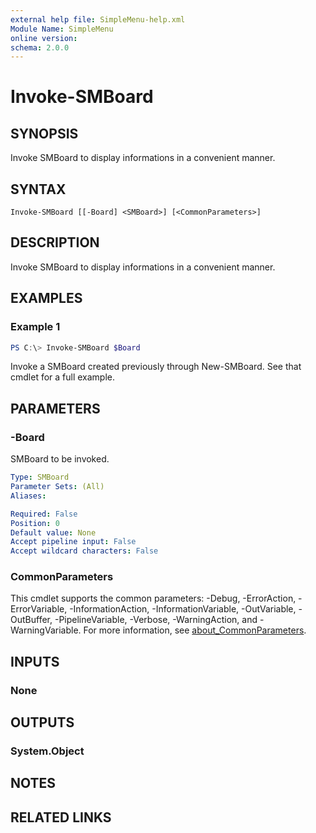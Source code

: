 ```yaml
---
external help file: SimpleMenu-help.xml
Module Name: SimpleMenu
online version:
schema: 2.0.0
---
```


# Invoke-SMBoard

## SYNOPSIS
Invoke SMBoard to display informations in a convenient manner.

## SYNTAX

```
Invoke-SMBoard [[-Board] <SMBoard>] [<CommonParameters>]
```

## DESCRIPTION
Invoke SMBoard to display informations in a convenient manner.

## EXAMPLES

### Example 1
```powershell
PS C:\> Invoke-SMBoard $Board
```

Invoke a SMBoard created previously through New-SMBoard. See that cmdlet for a full example.

## PARAMETERS

### -Board
SMBoard to be invoked.

```yaml
Type: SMBoard
Parameter Sets: (All)
Aliases:

Required: False
Position: 0
Default value: None
Accept pipeline input: False
Accept wildcard characters: False
```

### CommonParameters
This cmdlet supports the common parameters: -Debug, -ErrorAction, -ErrorVariable, -InformationAction, -InformationVariable, -OutVariable, -OutBuffer, -PipelineVariable, -Verbose, -WarningAction, and -WarningVariable. For more information, see [about_CommonParameters](http://go.microsoft.com/fwlink/?LinkID=113216).

## INPUTS

### None

## OUTPUTS

### System.Object

## NOTES

## RELATED LINKS
